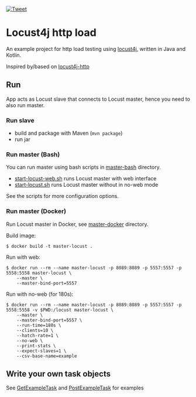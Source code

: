 [![Tweet](https://img.shields.io/twitter/url/http/shields.io.svg?style=social)]( https://twitter.com/home?status=Great%20%23Locust4j%20http%20load%20test%20example%20in%20%23Java%20and%20%23Kotlin%20https%3A//github.com/nejckorasa/locust4j-http-load%20%23github%20%23code%20%23development%20%23developers%20%23programming%20%23programmers%20%23testing%20%23software%20%23developing%20via%20%40nejckorasa)

# Locust4j http load

An example project for http load testing using [locust4j](https://github.com/myzhan/locust4j), written in Java and Kotlin.

Inspired by/based on [locust4j-http](https://github.com/myzhan/locust4j-http)

## Run

App acts as Locust slave that connects to Locust master, hence you need to also run master.

### Run slave

- build and package with Maven (`mvn package`)
- run jar

### Run master (Bash)

You can run master using bash scripts in [master-bash](https://github.com/nejckorasa/locust4j-http-load/tree/master/master-bash) directory.

- [start-locust-web.sh](https://github.com/nejckorasa/locust4j-http-load/blob/master/dist/start-locust-web.sh) runs Locust master with web interface
- [start-locust.sh](https://github.com/nejckorasa/locust4j-http-load/blob/master/dist/start-locust.sh) runs Locust master without in no-web mode

See the scripts for more configuration options.

### Run master (Docker)

Run Locust master in Docker, see [master-docker](https://github.com/nejckorasa/locust4j-http-load/tree/master/master-docker) directory.

Build image:
```
$ docker build -t master-locust .
```

Run with web:
```
$ docker run --rm --name master-locust -p 8089:8089 -p 5557:5557 -p 5558:5558 master-locust \
    --master \
    --master-bind-port=5557
```

Run with no-web (for 180s):
```
$ docker run --rm --name master-locust -p 8089:8089 -p 5557:5557 -p 5558:5558 -v $PWD:/locust master-locust \
    --master \
    --master-bind-port=5557 \
    --run-time=180s \
    --clients=10 \
    --hatch-rate=1 \
    --no-web \
    --print-stats \
    --expect-slaves=1 \
    --csv-base-name=example
```

## Write your own task objects

See [GetExampleTask](https://github.com/nejckorasa/locust4j-http-load/blob/master/src/main/kotlin/io/github/nejckorasa/locust4j/http/task/GetExampleTask.kt) and [PostExampleTask](https://github.com/nejckorasa/locust4j-http-load/blob/master/src/main/kotlin/io/github/nejckorasa/locust4j/http/task/PostExampleTask.kt) for examples
